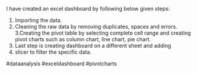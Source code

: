 I have created an excel dashboard by following below given steps:
1. Importing the data.
2. Cleaning the raw data by removing duplicates, spaces and errors.
3.Creating the pivot table by selecting complete cell range and 
creating pivot charts such as column chart, line chart, pie chart.
4. Last step is creating dashboard on a different sheet and adding
5. slicer to filter the specific data.

#dataanalysis #exceldashboard #pivotcharts
